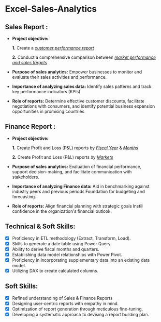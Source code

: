 # Excel-Sales-Analytics
## Sales Report :


- **Project objective:** 

    **1.** Create a _[customer performance report](https://github.com/krishan2607/Excel-Sales-Analytics/blob/main/Customer%20Performance%20report.pdf)_ 

    **2.** Conduct a comprehensive comparison between _[market performance and sales targets](https://github.com/krishan2607/Excel-Sales-Analytics/blob/main/Market%20Performance%20Vs%20Target%20report.pdf)_

- **Purpose of sales analytics:** Empower businesses to monitor and evaluate their sales activities and performance.

- **Importance of analyzing sales data:** Identify sales patterns and track key performance indicators (KPIs).

- **Role of reports:** Determine effective customer discounts, facilitate negotiations with consumers, and identify potential business expansion opportunities in promising countries.


## Finance Report :

- **Project objective:** 

    **1.** Create Profit and Loss (P&L) reports by _[Fiscal Year](https://github.com/krishan2607/Excel-Sales-Analytics/blob/main/P%26L%20Statement%20By%20Fiscal%20Year.pdf)_ & _[Months](https://github.com/krishan2607/Excel-Sales-Analytics/blob/main/P%26L%20Statement%20By%20Fiscal%20Months.pdf)_ 

   **2.** Create Profit and Loss (P&L) reports by _[Markets](https://github.com/krishan2607/Excel-Sales-Analytics/blob/main/P%26L%20Statement%20By%20Market.pdf)_

- **Purpose of sales analytics:** Evaluation of financial performance, support decision-making, and facilitate communication with stakeholders.

- **Importance of analyzing Finance data:** Aid in benchmarking against industry peers and previous periods Foundation for budgeting and forecasting.

- **Role of reports:** Align financial planning with strategic goals Instill confidence in the organization's financial outlook.


## Technical & Soft Skills:
- [x]	Proficiency in ETL methodology (Extract, Transform, Load).
- [x]	Skills to generate a date table using Power Query.
- [x]	Ability to derive fiscal months and quarters.
- [x]	Establishing data model relationships with Power Pivot.
- [x]	Proficiency in incorporating supplementary data into an existing data model.
- [x]	Utilizing DAX to create calculated columns.

## Soft Skills:
- [x]	Refined understanding of Sales & Finance Reports
- [x]	Designing user-centric reports with empathy in mind.
- [x]	Optimization of report generation through meticulous fine-tuning.
- [x]	Developing a systematic approach to devising a report building plan.
